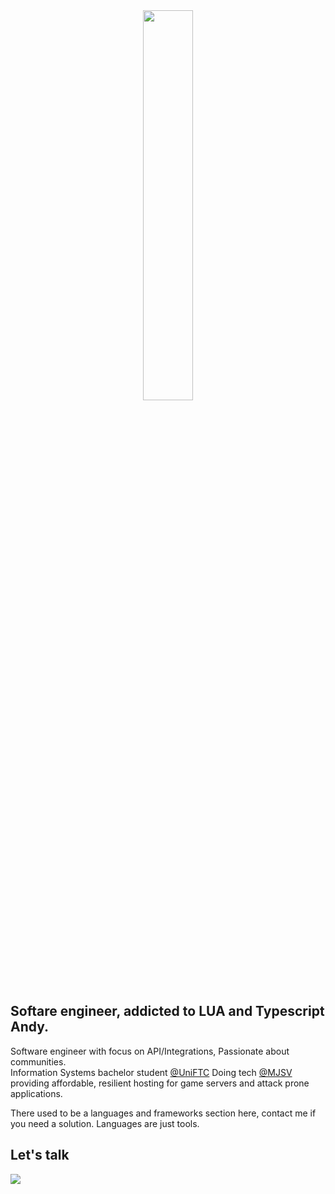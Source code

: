 <center> <img align="center" src="https://i.imgur.com/etAk5yb.png" width="40%"> </center>

## Softare engineer, addicted to LUA and Typescript Andy.

Software engineer with focus on API/Integrations, Passionate about communities.<br />
Information Systems bachelor student [@UniFTC](https://www.uniftc.edu.br/) 
Doing tech [@MJSV](https://mjsv.io) providing affordable, resilient hosting for game servers and attack prone applications.
  
There used to be a languages and frameworks section here, contact me if you need a solution.
Languages are just tools.

<!--START_SECTION:waka-->

<!--END_SECTION:waka-->

## Let's talk

[<img src="https://img.shields.io/badge/Discord-7289DA?style=for-the-badge&logo=discord&logoColor=white"/>](http://discord.com/users/175314117924487168)
